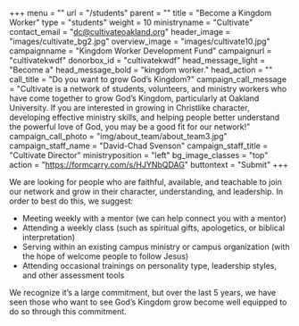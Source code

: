 +++
menu = ""
url = "/students"
parent = ""
title = "Become a Kingdom Worker"
type = "students"
weight = 10
ministryname = "Cultivate"
contact_email = "dc@cultivateoakland.org"
header_image = "images/cultivate_bg2.jpg"
overview_image = "images/cultivate10.jpg"
campaignname = "Kingdom Worker Development Fund"
campaignurl = "cultivatekwdf"
donorbox_id = "cultivatekwdf"
head_message_light = "Become a"
head_message_bold = "kingdom worker."
head_action = ""
call_title = "Do you want to grow God’s Kingdom?"
campaign_call_message = "Cultivate is a network of students, volunteers, and ministry workers who have come together to grow God’s Kingdom, particularly at Oakland University. If you are interested in growing in Christlike character, developing effective ministry skills, and helping people better understand the powerful love of God, you may be a good fit for our network!"
campaign_call_photo = "img/about_team/about_team3.jpg"
campaign_staff_name = "David-Chad Svenson"
campaign_staff_title = "Cultivate Director"
ministryposition = "left"
bg_image_classes = "top"
action = "https://formcarry.com/s/HJYNbQDAG"
buttontext = "Submit"
+++

We are looking for people who are faithful, available, and teachable to join our network and grow in their character, understanding, and leadership. In order to best do this, we suggest:

- Meeting weekly with a mentor (we can help connect you with a mentor)
- Attending a weekly class (such as spiritual gifts, apologetics, or biblical interpretation)
- Serving within an existing campus ministry or campus organization (with the hope of welcome people to follow Jesus)
- Attending occasional trainings on personality type, leadership styles, and other assessment tools

We recognize it’s a large commitment, but over the last 5 years, we have seen those who want to see God’s Kingdom grow become well equipped to do so through this commitment.
